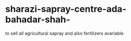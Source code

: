 # sharazi-sapray-centre-ada-bahadar-shah-
to sell all agricultural sapray and also fertilizers avariable 
